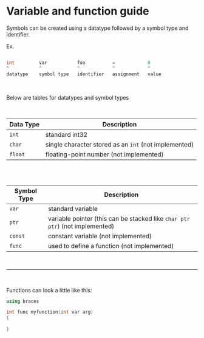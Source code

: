 # Variable and function guide

Symbols can be created using a datatype followed by a symbol type and identifier.

Ex.

```c

int         var           foo          =            0
^           ^             ^            ^            ^
datatype    symbol type   identifier   assignment   value
```

<br/>

Below are tables for datatypes and symbol types

<br/>

| Data Type     | Description 
| -----------   | ----------- 
| `int`         | standard int32
| `char`        | single character stored as an `int` (not implemented)
| `float`       | floating-point number (not implemented)

<br/>
<br/>

| Symbol Type   | Description 
| -----------   | ----------- 
| `var`         | standard variable
| `ptr`         | variable pointer (this can be stacked like `char ptr ptr`) (not implemented)
| `const`       | constant variable (not implemented)
| `func`        | used to define a function (not implemented)

<br/>

---------------------------------

<br/>

Functions can look a little like this:

```cpp
using braces

int func myfunction(int var arg)
{
    
}

```
